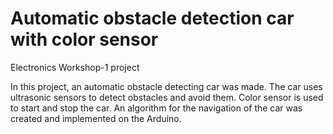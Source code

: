 # Automatic obstacle detection car with color sensor
Electronics Workshop-1 project

In this project, an automatic obstacle detecting car
was made. The car uses ultrasonic sensors to detect obstacles
and avoid them. Color sensor is used to start and stop the
car. An algorithm for the navigation of the car was created
and implemented on the Arduino.
